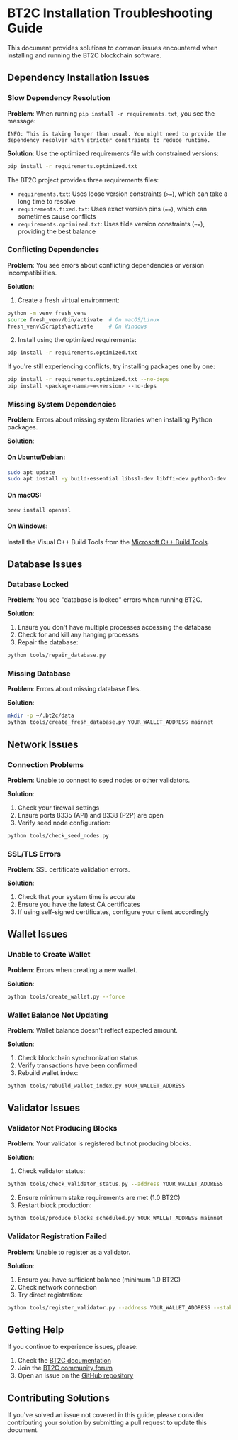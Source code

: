 # BT2C Installation Troubleshooting Guide

This document provides solutions to common issues encountered when installing and running the BT2C blockchain software.

## Dependency Installation Issues

### Slow Dependency Resolution

**Problem**: When running `pip install -r requirements.txt`, you see the message:
```
INFO: This is taking longer than usual. You might need to provide the dependency resolver with stricter constraints to reduce runtime.
```

**Solution**: Use the optimized requirements file with constrained versions:

```bash
pip install -r requirements.optimized.txt
```

The BT2C project provides three requirements files:
- `requirements.txt`: Uses loose version constraints (`>=`), which can take a long time to resolve
- `requirements.fixed.txt`: Uses exact version pins (`==`), which can sometimes cause conflicts
- `requirements.optimized.txt`: Uses tilde version constraints (`~=`), providing the best balance

### Conflicting Dependencies

**Problem**: You see errors about conflicting dependencies or version incompatibilities.

**Solution**:
1. Create a fresh virtual environment:
```bash
python -m venv fresh_venv
source fresh_venv/bin/activate  # On macOS/Linux
fresh_venv\Scripts\activate     # On Windows
```

2. Install using the optimized requirements:
```bash
pip install -r requirements.optimized.txt
```

If you're still experiencing conflicts, try installing packages one by one:
```bash
pip install -r requirements.optimized.txt --no-deps
pip install <package-name>~=<version> --no-deps
```

### Missing System Dependencies

**Problem**: Errors about missing system libraries when installing Python packages.

**Solution**:

#### On Ubuntu/Debian:
```bash
sudo apt update
sudo apt install -y build-essential libssl-dev libffi-dev python3-dev
```

#### On macOS:
```bash
brew install openssl
```

#### On Windows:
Install the Visual C++ Build Tools from the [Microsoft C++ Build Tools](https://visualstudio.microsoft.com/visual-cpp-build-tools/).

## Database Issues

### Database Locked

**Problem**: You see "database is locked" errors when running BT2C.

**Solution**:
1. Ensure you don't have multiple processes accessing the database
2. Check for and kill any hanging processes
3. Repair the database:
```bash
python tools/repair_database.py
```

### Missing Database

**Problem**: Errors about missing database files.

**Solution**:
```bash
mkdir -p ~/.bt2c/data
python tools/create_fresh_database.py YOUR_WALLET_ADDRESS mainnet
```

## Network Issues

### Connection Problems

**Problem**: Unable to connect to seed nodes or other validators.

**Solution**:
1. Check your firewall settings
2. Ensure ports 8335 (API) and 8338 (P2P) are open
3. Verify seed node configuration:
```bash
python tools/check_seed_nodes.py
```

### SSL/TLS Errors

**Problem**: SSL certificate validation errors.

**Solution**:
1. Check that your system time is accurate
2. Ensure you have the latest CA certificates
3. If using self-signed certificates, configure your client accordingly

## Wallet Issues

### Unable to Create Wallet

**Problem**: Errors when creating a new wallet.

**Solution**:
```bash
python tools/create_wallet.py --force
```

### Wallet Balance Not Updating

**Problem**: Wallet balance doesn't reflect expected amount.

**Solution**:
1. Check blockchain synchronization status
2. Verify transactions have been confirmed
3. Rebuild wallet index:
```bash
python tools/rebuild_wallet_index.py YOUR_WALLET_ADDRESS
```

## Validator Issues

### Validator Not Producing Blocks

**Problem**: Your validator is registered but not producing blocks.

**Solution**:
1. Check validator status:
```bash
python tools/check_validator_status.py --address YOUR_WALLET_ADDRESS
```

2. Ensure minimum stake requirements are met (1.0 BT2C)
3. Restart block production:
```bash
python tools/produce_blocks_scheduled.py YOUR_WALLET_ADDRESS mainnet
```

### Validator Registration Failed

**Problem**: Unable to register as a validator.

**Solution**:
1. Ensure you have sufficient balance (minimum 1.0 BT2C)
2. Check network connection
3. Try direct registration:
```bash
python tools/register_validator.py --address YOUR_WALLET_ADDRESS --stake 1.0 --network mainnet --force
```

## Getting Help

If you continue to experience issues, please:

1. Check the [BT2C documentation](https://bt2c.net/docs)
2. Join the [BT2C community forum](https://forum.bt2c.net)
3. Open an issue on the [GitHub repository](https://github.com/sa2shinakamo2/bt2c)

## Contributing Solutions

If you've solved an issue not covered in this guide, please consider contributing your solution by submitting a pull request to update this document.
